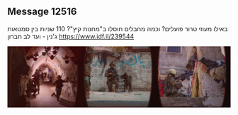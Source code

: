 ## Message 12516

באילו מעוזי טרור פועלים? וכמה מחבלים חוסלו ב"מחנות קיץ"?
110 שניות בין סמטאות ג'נין - ועד לב חברון
https://www.idf.il/239544

![Photo](12516/12516_photo.jpg)

